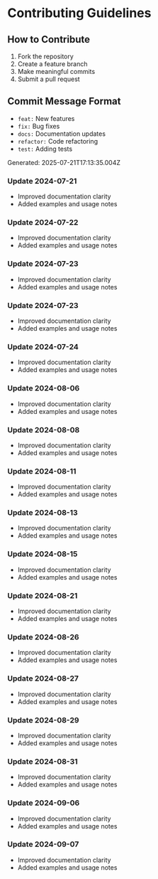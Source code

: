 # Contributing Guidelines

## How to Contribute

1. Fork the repository
2. Create a feature branch
3. Make meaningful commits
4. Submit a pull request

## Commit Message Format

- `feat:` New features
- `fix:` Bug fixes  
- `docs:` Documentation updates
- `refactor:` Code refactoring
- `test:` Adding tests

Generated: 2025-07-21T17:13:35.004Z

### Update 2024-07-21
- Improved documentation clarity
- Added examples and usage notes

### Update 2024-07-22
- Improved documentation clarity
- Added examples and usage notes

### Update 2024-07-23
- Improved documentation clarity
- Added examples and usage notes

### Update 2024-07-23
- Improved documentation clarity
- Added examples and usage notes

### Update 2024-07-24
- Improved documentation clarity
- Added examples and usage notes

### Update 2024-08-06
- Improved documentation clarity
- Added examples and usage notes

### Update 2024-08-08
- Improved documentation clarity
- Added examples and usage notes

### Update 2024-08-11
- Improved documentation clarity
- Added examples and usage notes

### Update 2024-08-13
- Improved documentation clarity
- Added examples and usage notes

### Update 2024-08-15
- Improved documentation clarity
- Added examples and usage notes

### Update 2024-08-21
- Improved documentation clarity
- Added examples and usage notes

### Update 2024-08-26
- Improved documentation clarity
- Added examples and usage notes

### Update 2024-08-27
- Improved documentation clarity
- Added examples and usage notes

### Update 2024-08-29
- Improved documentation clarity
- Added examples and usage notes

### Update 2024-08-31
- Improved documentation clarity
- Added examples and usage notes

### Update 2024-09-06
- Improved documentation clarity
- Added examples and usage notes

### Update 2024-09-07
- Improved documentation clarity
- Added examples and usage notes
